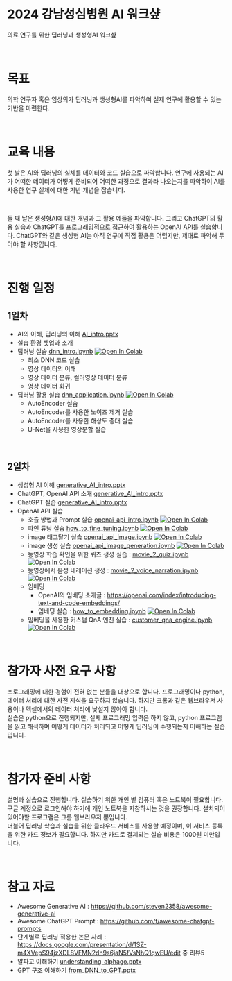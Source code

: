 # 2024 강남성심병원 AI 워크샾

의료 연구를 위한 딥러닝과 생성형AI 워크샾

<br>

# 목표

의학 연구자 혹은 임상의가 딥러닝과 생성형AI를 파악하여 실제 연구에 활용할 수 있는 기반을 마련한다.

<br>

# 교육 내용

첫 날은 AI와 딥러닝의 실체를 데이터와 코드 실습으로 파악합니다. 
연구에 사용되는 AI가 어떠한 데이터가 어떻게 준비되어 어떠한 과정으로 결과라 나오는지를 파악하여 AI를 사용한 연구 실체에 대한 기반 개념을 잡습니다.

<br>

둘 째 날은 생성형AI에 대한 개념과 그 활용 예들을 파악합니다.
그리고 ChatGPT의 활용 실습과 ChatGPT를 프로그래밍적으로 접근하여 활용하는 OpenAI API를 실습합니다.
ChatGPT와 같은 생성형 AI는 아직 연구에 직접 활용은 어렵지만, 제대로 파악해 두어야 할 사항입니다.

<br>

# 진행 일정

## 1일차

- AI의 이해, 딥러닝의 이해 [AI_intro.pptx](AI_intro.pptx)
- 실습 환경 셋업과 소개
- 딥러닝 실습 [dnn_intro.ipynb](material/dnn_intro.ipynb) [![Open In Colab](https://colab.research.google.com/assets/colab-badge.svg)](https://colab.research.google.com/github/dhrim/2024_kangnam_hallym_workshop/blob/main/material/dnn_intro.ipynb)
    - 최소 DNN 코드 실습
    - 영상 데이터의 이해
    - 영상 데이터 분류, 컬러영상 데이터 분류
    - 영상 데이터 회귀
- 딥러닝 활용 실습 [dnn_application.ipynb](material/dnn_application.ipynb) [![Open In Colab](https://colab.research.google.com/assets/colab-badge.svg)](https://colab.research.google.com/github/dhrim/2024_kangnam_hallym_workshop/blob/main/material/dnn_application.ipynb)
    - AutoEncoder 실습
    - AutoEncoder를 사용한 노이즈 제거 실습
    - AutoEncoder를 사용한 해상도 증대 실습
    - U-Net을 사용한 영상분할 실습


<br>

## 2일차
- 생성형 AI 이해 [generative_AI_intro.pptx](generative_AI_intro.pptx)
- ChatGPT, OpenAI API 소개 [generative_AI_intro.pptx](generative_AI_intro.pptx)
- ChatGPT 실습 [generative_AI_intro.pptx](generative_AI_intro.pptx)
- OpenAI API 실습
    - 호출 방법과 Prompt 실습 [openai_api_intro.ipynb](material/openai_api_intro.ipynb) [![Open In Colab](https://colab.research.google.com/assets/colab-badge.svg)](https://colab.research.google.com/github/dhrim/2024_kangnam_hallym_workshop/blob/main/material/openai_api_intro.ipynb)
    - 파인 튜닝 실습 [how_to_fine_tuning.ipynb](material/how_to_fine_tuning.ipynb) [![Open In Colab](https://colab.research.google.com/assets/colab-badge.svg)](https://colab.research.google.com/github/dhrim/2024_kangnam_hallym_workshop/blob/main/material/how_to_fine_tuning.ipynb)
    - image 태그달기 실습 [openai_api_image.ipynb](material/openai_api_image.ipynb) [![Open In Colab](https://colab.research.google.com/assets/colab-badge.svg)](https://colab.research.google.com/github/dhrim/2024_kangnam_hallym_workshop/blob/main/material/openai_api_image.ipynb)
    - image 생성 실습 [openai_api_image_generation.ipynb](material/openai_api_image_generation.ipynb) [![Open In Colab](https://colab.research.google.com/assets/colab-badge.svg)](https://colab.research.google.com/github/dhrim/2024_kangnam_hallym_workshop/blob/main/material/openai_api_image_generation.ipynb)
    - 동영상 학습 확인을 위한 퀴즈 생성 실습 : [movie_2_quiz.ipynb](material/movie_2_quiz.ipynb) [![Open In Colab](https://colab.research.google.com/assets/colab-badge.svg)](https://colab.research.google.com/github/dhrim/2024_kangnam_hallym_workshop/blob/main/material/movie_2_quiz.ipynb)
    - 동영상에서 음성 네레이션 생성 : [movie_2_voice_narration.ipynb](material/movie_2_voice_narration.ipynb) [![Open In Colab](https://colab.research.google.com/assets/colab-badge.svg)](https://colab.research.google.com/github/dhrim/2024_kangnam_hallym_workshop/blob/main/material/movie_2_voice_narration.ipynb)
    - 임베딩
        - OpenAI의 임베딩 소개글 : https://openai.com/index/introducing-text-and-code-embeddings/
        - 임베딩 실습 : [how_to_embedding.ipynb](material/how_to_embedding.ipynb) [![Open In Colab](https://colab.research.google.com/assets/colab-badge.svg)](https://colab.research.google.com/github/dhrim/2024_kangnam_hallym_workshop/blob/main/material/how_to_embedding.ipynb)
    - 임베딩을 사용한 커스텀 QnA 엔진 실습 : [customer_qna_engine.ipynb](material/customer_qna_engine.ipynb) [![Open In Colab](https://colab.research.google.com/assets/colab-badge.svg)](https://colab.research.google.com/github/dhrim/2024_kangnam_hallym_workshop/blob/main/material/customer_qna_engine.ipynb)

<br>

# 참가자 사전 요구 사항
프로그래밍에 대한 경험이 전혀 없는 분들을 대상으로 합니다.
프로그래밍이나 python, 데이터 처리에 대한 사전 지식을 요구하지 않습니다.
하지만 크롬과 같은 웹브라우저 사용이나 엑셀에서의 데이터 처리에 낯설지 않아야 합니다.
<br>
실습은 python으로 진행되지만, 실제 프로그래밍 입력은 하지 않고, python 프로그램을 읽고 해석하며 어떻게 데이터가 처리되고 어떻게 딥러닝이 수행되는지 이해하는 실습입니다.

<br>

# 참가자 준비 사항

설명과 실습으로 진행합니다. 실습하기 위한 개인 별 컴퓨터 혹은 노트북이 필요합니다. 구글 계정으로 로그인해야 하기에 개인 노트북을 지참하시는 것을 권장합니다. 
설치되어 있어야할 프로그램은 크롬 웹브라우저 뿐입니다.
<br>
더불어 딥러닝 학습과 실습을 위한 클라우드 서비스를 사용할 예정이며, 이 서비스 등록을 위한 카드 정보가 필요합니다.
하지만 카드로 결제되는 실습 비용은 1000원 미만입니다.

<br>

# 참고 자료

- Awesome Generative AI : https://github.com/steven2358/awesome-generative-ai
- Awesome ChatGPT Prompt : https://github.com/f/awesome-chatgpt-prompts
- 단계별로 딥러닝 적용한 논문 사례 : https://docs.google.com/presentation/d/1SZ-m4XVepS94jzXDL8VFMN2dh9s6jaN5fVsNhQ1qwEU/edit 중 리뷰5
- 알파고 이해하기 [understanding_alphago.pptx](understanding_alphago.pptx)
- GPT 구조 이해하기 [from_DNN_to_GPT.pptx](from_DNN_to_GPT.pptx)
